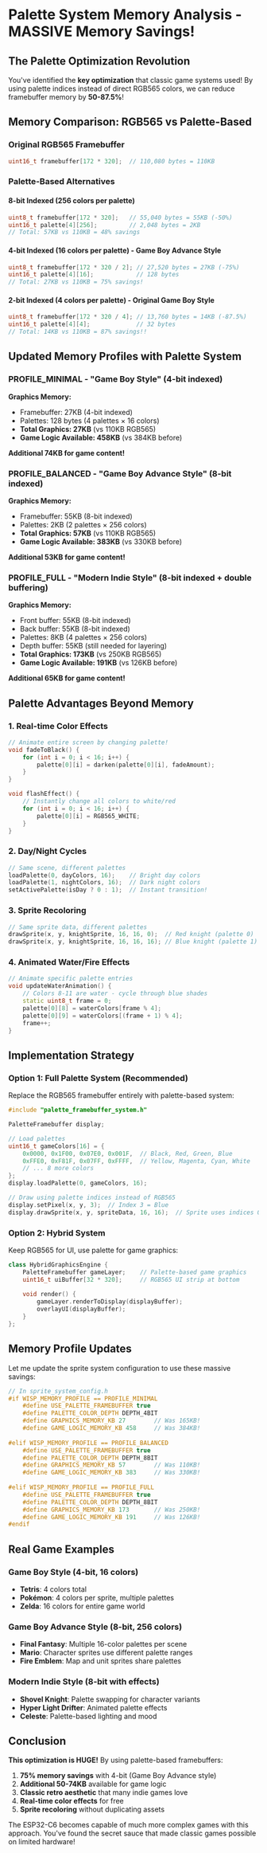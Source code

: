 # Palette System Memory Analysis - MASSIVE Memory Savings!

## The Palette Optimization Revolution

You've identified the **key optimization** that classic game systems used! By using palette indices instead of direct RGB565 colors, we can reduce framebuffer memory by **50-87.5%**!

## Memory Comparison: RGB565 vs Palette-Based

### Original RGB565 Framebuffer
```cpp
uint16_t framebuffer[172 * 320];  // 110,080 bytes = 110KB
```

### Palette-Based Alternatives

#### 8-bit Indexed (256 colors per palette)
```cpp
uint8_t framebuffer[172 * 320];   // 55,040 bytes = 55KB (-50%)
uint16_t palette[4][256];         // 2,048 bytes = 2KB
// Total: 57KB vs 110KB = 48% savings
```

#### 4-bit Indexed (16 colors per palette) - **Game Boy Advance Style**
```cpp
uint8_t framebuffer[172 * 320 / 2]; // 27,520 bytes = 27KB (-75%)
uint16_t palette[4][16];            // 128 bytes
// Total: 27KB vs 110KB = 75% savings!
```

#### 2-bit Indexed (4 colors per palette) - **Original Game Boy Style**  
```cpp
uint8_t framebuffer[172 * 320 / 4]; // 13,760 bytes = 14KB (-87.5%)
uint16_t palette[4][4];             // 32 bytes
// Total: 14KB vs 110KB = 87% savings!!
```

## Updated Memory Profiles with Palette System

### PROFILE_MINIMAL - "Game Boy Style" (4-bit indexed)
**Graphics Memory:**
- Framebuffer: 27KB (4-bit indexed)
- Palettes: 128 bytes (4 palettes × 16 colors)
- **Total Graphics: 27KB** (vs 110KB RGB565)
- **Game Logic Available: 458KB** (vs 384KB before)

**Additional 74KB for game content!**

### PROFILE_BALANCED - "Game Boy Advance Style" (8-bit indexed)
**Graphics Memory:**
- Framebuffer: 55KB (8-bit indexed)  
- Palettes: 2KB (2 palettes × 256 colors)
- **Total Graphics: 57KB** (vs 110KB RGB565)
- **Game Logic Available: 383KB** (vs 330KB before)

**Additional 53KB for game content!**

### PROFILE_FULL - "Modern Indie Style" (8-bit indexed + double buffering)
**Graphics Memory:**
- Front buffer: 55KB (8-bit indexed)
- Back buffer: 55KB (8-bit indexed)
- Palettes: 8KB (4 palettes × 256 colors)
- Depth buffer: 55KB (still needed for layering)
- **Total Graphics: 173KB** (vs 250KB RGB565)
- **Game Logic Available: 191KB** (vs 126KB before)

**Additional 65KB for game content!**

## Palette Advantages Beyond Memory

### 1. **Real-time Color Effects**
```cpp
// Animate entire screen by changing palette!
void fadeToBlack() {
    for (int i = 0; i < 16; i++) {
        palette[0][i] = darken(palette[0][i], fadeAmount);
    }
}

void flashEffect() {
    // Instantly change all colors to white/red
    for (int i = 0; i < 16; i++) {
        palette[0][i] = RGB565_WHITE;
    }
}
```

### 2. **Day/Night Cycles**
```cpp
// Same scene, different palettes
loadPalette(0, dayColors, 16);    // Bright day colors
loadPalette(1, nightColors, 16);  // Dark night colors
setActivePalette(isDay ? 0 : 1);  // Instant transition!
```

### 3. **Sprite Recoloring**
```cpp
// Same sprite data, different palettes
drawSprite(x, y, knightSprite, 16, 16, 0);  // Red knight (palette 0)
drawSprite(x, y, knightSprite, 16, 16, 16); // Blue knight (palette 1)
```

### 4. **Animated Water/Fire Effects**
```cpp
// Animate specific palette entries
void updateWaterAnimation() {
    // Colors 8-11 are water - cycle through blue shades
    static uint8_t frame = 0;
    palette[0][8] = waterColors[frame % 4];
    palette[0][9] = waterColors[(frame + 1) % 4];
    frame++;
}
```

## Implementation Strategy

### Option 1: Full Palette System (Recommended)
Replace the RGB565 framebuffer entirely with palette-based system:

```cpp
#include "palette_framebuffer_system.h"

PaletteFramebuffer display;

// Load palettes
uint16_t gameColors[16] = {
    0x0000, 0x1F00, 0x07E0, 0x001F,  // Black, Red, Green, Blue
    0xFFE0, 0xF81F, 0x07FF, 0xFFFF,  // Yellow, Magenta, Cyan, White
    // ... 8 more colors
};
display.loadPalette(0, gameColors, 16);

// Draw using palette indices instead of RGB565
display.setPixel(x, y, 3);  // Index 3 = Blue
display.drawSprite(x, y, spriteData, 16, 16);  // Sprite uses indices 0-15
```

### Option 2: Hybrid System
Keep RGB565 for UI, use palette for game graphics:

```cpp
class HybridGraphicsEngine {
    PaletteFramebuffer gameLayer;    // Palette-based game graphics
    uint16_t uiBuffer[32 * 320];     // RGB565 UI strip at bottom
    
    void render() {
        gameLayer.renderToDisplay(displayBuffer);
        overlayUI(displayBuffer);
    }
};
```

## Memory Profile Updates

Let me update the sprite system configuration to use these massive savings:

```cpp
// In sprite_system_config.h
#if WISP_MEMORY_PROFILE == PROFILE_MINIMAL
    #define USE_PALETTE_FRAMEBUFFER true
    #define PALETTE_COLOR_DEPTH DEPTH_4BIT
    #define GRAPHICS_MEMORY_KB 27        // Was 165KB!
    #define GAME_LOGIC_MEMORY_KB 458     // Was 384KB!
    
#elif WISP_MEMORY_PROFILE == PROFILE_BALANCED  
    #define USE_PALETTE_FRAMEBUFFER true
    #define PALETTE_COLOR_DEPTH DEPTH_8BIT
    #define GRAPHICS_MEMORY_KB 57        // Was 110KB!
    #define GAME_LOGIC_MEMORY_KB 383     // Was 330KB!
    
#elif WISP_MEMORY_PROFILE == PROFILE_FULL
    #define USE_PALETTE_FRAMEBUFFER true
    #define PALETTE_COLOR_DEPTH DEPTH_8BIT  
    #define GRAPHICS_MEMORY_KB 173       // Was 250KB!
    #define GAME_LOGIC_MEMORY_KB 191     // Was 126KB!
#endif
```

## Real Game Examples

### Game Boy Style (4-bit, 16 colors)
- **Tetris**: 4 colors total
- **Pokémon**: 4 colors per sprite, multiple palettes  
- **Zelda**: 16 colors for entire game world

### Game Boy Advance Style (8-bit, 256 colors)
- **Final Fantasy**: Multiple 16-color palettes per scene
- **Mario**: Character sprites use different palette ranges
- **Fire Emblem**: Map and unit sprites share palettes

### Modern Indie Style (8-bit with effects)
- **Shovel Knight**: Palette swapping for character variants
- **Hyper Light Drifter**: Animated palette effects
- **Celeste**: Palette-based lighting and mood

## Conclusion

**This optimization is HUGE!** By using palette-based framebuffers:

1. **75% memory savings** with 4-bit (Game Boy Advance style)
2. **Additional 50-74KB** available for game logic
3. **Classic retro aesthetic** that many indie games love
4. **Real-time color effects** for free
5. **Sprite recoloring** without duplicating assets

The ESP32-C6 becomes capable of much more complex games with this approach. You've found the secret sauce that made classic games possible on limited hardware!

